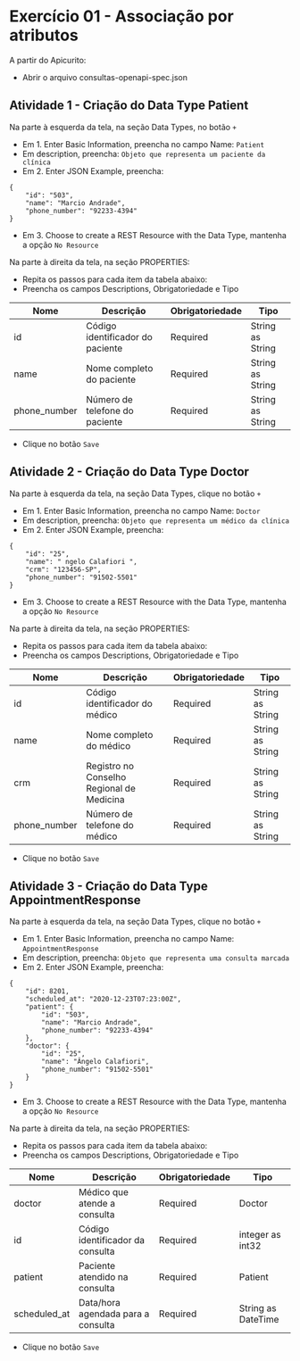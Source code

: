 # Exercício 01 - Associação por atributos

A partir do Apicurito:
* Abrir o arquivo consultas-openapi-spec.json

## Atividade 1 - Criação do Data Type Patient

Na parte à esquerda da tela, na seção Data Types, no botão `+`
* Em 1. Enter Basic Information, preencha no campo Name: `Patient`
* Em description, preencha: `Objeto que representa um paciente da clínica`
* Em 2. Enter JSON Example, preencha:
```
{
    "id": "503",
    "name": "Marcio Andrade",
    "phone_number": "92233-4394"
}
```
* Em 3. Choose to create a REST Resource with the Data Type, mantenha a opção `No Resource`

Na parte à direita da tela, na seção PROPERTIES:
* Repita os passos para cada item da tabela abaixo:
* Preencha os campos Descriptions, Obrigatoriedade e Tipo

Nome | Descrição | Obrigatoriedade | Tipo
------|--------|--------|--------
id | Código identificador do paciente | Required | String as String
name | Nome completo do paciente | Required | String as String
phone_number | Número de telefone do paciente | Required | String as String

* Clique no botão `Save`

## Atividade 2 - Criação do Data Type Doctor

Na parte à esquerda da tela, na seção Data Types, clique no botão `+`
* Em 1. Enter Basic Information, preencha no campo Name: `Doctor`
* Em description, preencha: `Objeto que representa um médico da clínica`
* Em 2. Enter JSON Example, preencha:
```
{
    "id": "25",
    "name": " ngelo Calafiori ",
    "crm": "123456-SP",
    "phone_number": "91502-5501"
}
```
* Em 3. Choose to create a REST Resource with the Data Type, mantenha a opção `No Resource`

Na parte à direita da tela, na seção PROPERTIES:
* Repita os passos para cada item da tabela abaixo:
* Preencha os campos Descriptions, Obrigatoriedade e Tipo

Nome | Descrição | Obrigatoriedade | Tipo
------|--------|--------|--------
id | Código identificador do médico | Required | String as String
name | Nome completo do médico | Required | String as String
crm | Registro no Conselho Regional de Medicina | Required | String as String
phone_number | Número de telefone do médico | Required | String as String

* Clique no botão `Save`

## Atividade 3 - Criação do Data Type AppointmentResponse

Na parte à esquerda da tela, na seção Data Types, clique no botão `+`
* Em 1. Enter Basic Information, preencha no campo Name: `AppointmentResponse`
* Em description, preencha: `Objeto que representa uma consulta marcada`
* Em 2. Enter JSON Example, preencha:
```
{
    "id": 8201,
    "scheduled_at": "2020-12-23T07:23:00Z",
    "patient": {
        "id": "503",
        "name": "Marcio Andrade",
        "phone_number": "92233-4394"
    },
    "doctor": {
        "id": "25",
        "name": "Ângelo Calafiori",
        "phone_number": "91502-5501"
    }
}
```
* Em 3. Choose to create a REST Resource with the Data Type, mantenha a opção `No Resource`

Na parte à direita da tela, na seção PROPERTIES:
* Repita os passos para cada item da tabela abaixo:
* Preencha os campos Descriptions, Obrigatoriedade e Tipo

Nome | Descrição | Obrigatoriedade | Tipo
------|--------|--------|--------
doctor | Médico que atende a consulta | Required | Doctor
id | Código identificador da consulta | Required | integer as int32
patient | Paciente atendido na consulta | Required | Patient
scheduled_at | Data/hora agendada para a consulta | Required | String as DateTime

* Clique no botão `Save`